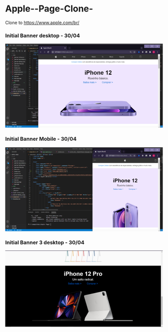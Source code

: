 # Apple--Page-Clone-
Clone to https://www.apple.com/br/


### Initial Banner desktop - 30/04

<img src="https://github.com/RafaelCardoso11/Apple--Page-Clone-/blob/master/Apple-initial-desktop.png" alt="Banner-initial-desktop">

### Initial Banner Mobile - 30/04
<img src="https://github.com/RafaelCardoso11/Apple--Page-Clone-/blob/master/Apple-initial-mobile_1.png" alt="Banner-initial-mobile">

### Initial Banner 3 desktop - 30/04

<img src="https://github.com/RafaelCardoso11/Apple--Page-Clone-/blob/master/banner-tertiary_1.png" alt="Banner-initial-desktop">
